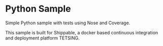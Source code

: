 Python Sample
=====================

Simple Python sample with tests using Nose and Coverage.

This sample is built for Shippable, a docker based continuous integration and deployment platform TETSING.
